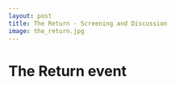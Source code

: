 ```yaml
---
layout: post
title: The Return - Screening and Discussion
image: the_return.jpg
---
```


# The Return event
